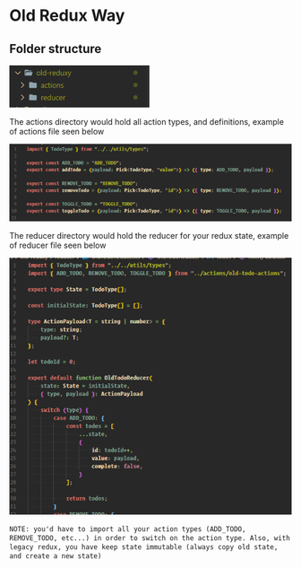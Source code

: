 # Old Redux Way

## Folder structure
![old-structure](../pics/old-structure.png)

The actions directory would hold all action types, and definitions, example of actions file seen below

![old-actions](../pics/old-actions.png)

The reducer directory would hold the reducer for your redux state, example of reducer file seen below

![old-reducer](../pics/old-reducer.png)

    NOTE: you'd have to import all your action types (ADD_TODO, REMOVE_TODO, etc...) in order to switch on the action type. Also, with legacy redux, you have keep state immutable (always copy old state, and create a new state)
